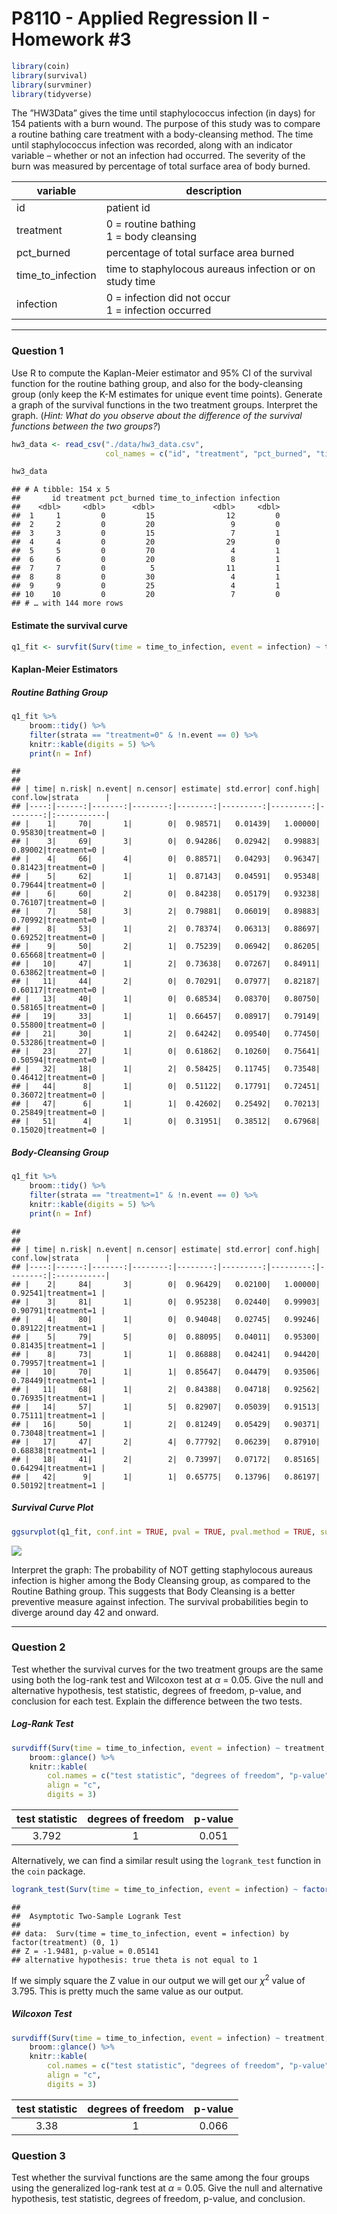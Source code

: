P8110 - Applied Regression II - Homework \#3
================

``` r
library(coin)
library(survival)
library(survminer)
library(tidyverse)
```

The ”HW3Data” gives the time until staphylococcus infection (in days)
for 154 patients with a burn wound. The purpose of this study was to
compare a routine bathing care treatment with a body-cleansing method.
The time until staphylococcus infection was recorded, along with an
indicator variable – whether or not an infection had occurred. The
severity of the burn was measured by percentage of total surface area of
body burned.

| variable            | description                                             |
|---------------------|---------------------------------------------------------|
| id                  | patient id                                              |
| treatment           | 0 = routine bathing <br> 1 = body cleansing             |
| pct\_burned         | percentage of total surface area burned                 |
| time\_to\_infection | time to staphylocous aureaus infection or on study time |
| infection           | 0 = infection did not occur <br> 1 = infection occurred |

------------------------------------------------------------------------

### Question 1

Use R to compute the Kaplan-Meier estimator and 95% CI of the survival
function for the routine bathing group, and also for the body-cleansing
group (only keep the K-M estimates for unique event time points).
Generate a graph of the survival functions in the two treatment groups.
Interpret the graph. (*Hint: What do you observe about the difference of
the survival functions between the two groups?*)

``` r
hw3_data <- read_csv("./data/hw3_data.csv",
                     col_names = c("id", "treatment", "pct_burned", "time_to_infection", "infection"))

hw3_data
```

    ## # A tibble: 154 x 5
    ##       id treatment pct_burned time_to_infection infection
    ##    <dbl>     <dbl>      <dbl>             <dbl>     <dbl>
    ##  1     1         0         15                12         0
    ##  2     2         0         20                 9         0
    ##  3     3         0         15                 7         1
    ##  4     4         0         20                29         0
    ##  5     5         0         70                 4         1
    ##  6     6         0         20                 8         1
    ##  7     7         0          5                11         1
    ##  8     8         0         30                 4         1
    ##  9     9         0         25                 4         1
    ## 10    10         0         20                 7         0
    ## # … with 144 more rows

#### Estimate the survival curve

``` r
q1_fit <- survfit(Surv(time = time_to_infection, event = infection) ~ treatment, data = hw3_data)
```

#### Kaplan-Meier Estimators

##### Routine Bathing Group

``` r
q1_fit %>% 
    broom::tidy() %>% 
    filter(strata == "treatment=0" & !n.event == 0) %>% 
    knitr::kable(digits = 5) %>% 
    print(n = Inf)
```

    ## 
    ## 
    ## | time| n.risk| n.event| n.censor| estimate| std.error| conf.high| conf.low|strata      |
    ## |----:|------:|-------:|--------:|--------:|---------:|---------:|--------:|:-----------|
    ## |    1|     70|       1|        0|  0.98571|   0.01439|   1.00000|  0.95830|treatment=0 |
    ## |    3|     69|       3|        0|  0.94286|   0.02942|   0.99883|  0.89002|treatment=0 |
    ## |    4|     66|       4|        0|  0.88571|   0.04293|   0.96347|  0.81423|treatment=0 |
    ## |    5|     62|       1|        1|  0.87143|   0.04591|   0.95348|  0.79644|treatment=0 |
    ## |    6|     60|       2|        0|  0.84238|   0.05179|   0.93238|  0.76107|treatment=0 |
    ## |    7|     58|       3|        2|  0.79881|   0.06019|   0.89883|  0.70992|treatment=0 |
    ## |    8|     53|       1|        2|  0.78374|   0.06313|   0.88697|  0.69252|treatment=0 |
    ## |    9|     50|       2|        1|  0.75239|   0.06942|   0.86205|  0.65668|treatment=0 |
    ## |   10|     47|       1|        2|  0.73638|   0.07267|   0.84911|  0.63862|treatment=0 |
    ## |   11|     44|       2|        0|  0.70291|   0.07977|   0.82187|  0.60117|treatment=0 |
    ## |   13|     40|       1|        0|  0.68534|   0.08370|   0.80750|  0.58165|treatment=0 |
    ## |   19|     33|       1|        1|  0.66457|   0.08917|   0.79149|  0.55800|treatment=0 |
    ## |   21|     30|       1|        2|  0.64242|   0.09540|   0.77450|  0.53286|treatment=0 |
    ## |   23|     27|       1|        0|  0.61862|   0.10260|   0.75641|  0.50594|treatment=0 |
    ## |   32|     18|       1|        2|  0.58425|   0.11745|   0.73548|  0.46412|treatment=0 |
    ## |   44|      8|       1|        0|  0.51122|   0.17791|   0.72451|  0.36072|treatment=0 |
    ## |   47|      6|       1|        1|  0.42602|   0.25492|   0.70213|  0.25849|treatment=0 |
    ## |   51|      4|       1|        0|  0.31951|   0.38512|   0.67968|  0.15020|treatment=0 |

##### Body-Cleansing Group

``` r
q1_fit %>% 
    broom::tidy() %>% 
    filter(strata == "treatment=1" & !n.event == 0) %>% 
    knitr::kable(digits = 5) %>% 
    print(n = Inf)
```

    ## 
    ## 
    ## | time| n.risk| n.event| n.censor| estimate| std.error| conf.high| conf.low|strata      |
    ## |----:|------:|-------:|--------:|--------:|---------:|---------:|--------:|:-----------|
    ## |    2|     84|       3|        0|  0.96429|   0.02100|   1.00000|  0.92541|treatment=1 |
    ## |    3|     81|       1|        0|  0.95238|   0.02440|   0.99903|  0.90791|treatment=1 |
    ## |    4|     80|       1|        0|  0.94048|   0.02745|   0.99246|  0.89122|treatment=1 |
    ## |    5|     79|       5|        0|  0.88095|   0.04011|   0.95300|  0.81435|treatment=1 |
    ## |    8|     73|       1|        1|  0.86888|   0.04241|   0.94420|  0.79957|treatment=1 |
    ## |   10|     70|       1|        1|  0.85647|   0.04479|   0.93506|  0.78449|treatment=1 |
    ## |   11|     68|       1|        2|  0.84388|   0.04718|   0.92562|  0.76935|treatment=1 |
    ## |   14|     57|       1|        5|  0.82907|   0.05039|   0.91513|  0.75111|treatment=1 |
    ## |   16|     50|       1|        2|  0.81249|   0.05429|   0.90371|  0.73048|treatment=1 |
    ## |   17|     47|       2|        4|  0.77792|   0.06239|   0.87910|  0.68838|treatment=1 |
    ## |   18|     41|       2|        2|  0.73997|   0.07172|   0.85165|  0.64294|treatment=1 |
    ## |   42|      9|       1|        1|  0.65775|   0.13796|   0.86197|  0.50192|treatment=1 |

##### Survival Curve Plot

``` r
ggsurvplot(q1_fit, conf.int = TRUE, pval = TRUE, pval.method = TRUE, surv.median.line = "v")
```

![](homework-03_files/figure-gfm/unnamed-chunk-5-1.png)<!-- -->

Interpret the graph: The probability of NOT getting staphylocous aureaus
infection is higher among the Body Cleansing group, as compared to the
Routine Bathing group. This suggests that Body Cleansing is a better
preventive measure against infection. The survival probabilities begin
to diverge around day 42 and onward.

------------------------------------------------------------------------

### Question 2

Test whether the survival curves for the two treatment groups are the
same using both the log-rank test and Wilcoxon test at *α* = 0.05. Give
the null and alternative hypothesis, test statistic, degrees of freedom,
p-value, and conclusion for each test. Explain the difference between
the two tests.

##### Log-Rank Test

``` r
survdiff(Surv(time = time_to_infection, event = infection) ~ treatment, data = hw3_data) %>% 
    broom::glance() %>% 
    knitr::kable(
        col.names = c("test statistic", "degrees of freedom", "p-value"),
        align = "c",
        digits = 3)
```

| test statistic | degrees of freedom | p-value |
|:--------------:|:------------------:|:-------:|
|     3.792      |         1          |  0.051  |

Alternatively, we can find a similar result using the `logrank_test`
function in the `coin` package.

``` r
logrank_test(Surv(time = time_to_infection, event = infection) ~ factor(treatment), data = hw3_data)
```

    ## 
    ##  Asymptotic Two-Sample Logrank Test
    ## 
    ## data:  Surv(time = time_to_infection, event = infection) by factor(treatment) (0, 1)
    ## Z = -1.9481, p-value = 0.05141
    ## alternative hypothesis: true theta is not equal to 1

If we simply square the Z value in our output we will get our
*χ*<sup>2</sup> value of 3.795. This is pretty much the same value as
our output.

##### Wilcoxon Test

``` r
survdiff(Surv(time = time_to_infection, event = infection) ~ treatment, data = hw3_data, rho = 1) %>% 
    broom::glance() %>% 
    knitr::kable(
        col.names = c("test statistic", "degrees of freedom", "p-value"),
        align = "c",
        digits = 3)
```

| test statistic | degrees of freedom | p-value |
|:--------------:|:------------------:|:-------:|
|      3.38      |         1          |  0.066  |

### Question 3

Test whether the survival functions are the same among the four groups
using the generalized log-rank test at *α* = 0.05. Give the null and
alternative hypothesis, test statistic, degrees of freedom, p-value, and
conclusion.
